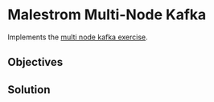 # Malestrom Multi-Node Kafka

Implements the [multi node kafka exercise][multi-kafka].

## Objectives

## Solution


[multi-kafka]:https://fly.io/dist-sys/5b/
